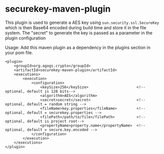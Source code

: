 # securekey-maven-plugin

This plugin is used to generate a AES key using `sun.security.ssl.SecureKey` which is then Base64 encoded during build time and store it in the file system.
The "secret" to generate the key is passed as a parameter in the plugin configuration

Usage: Add this maven plugin as a dependency in the plugins section in your pom file.

```
<plugin>
	<groupId>org.agogs.crypto</groupId>
	<artifactId>securekey-maven-plugin</artifactId>
	<executions>
		<execution>
			<configuration>
				<keySize>256</keySize>                      <!-- optional, default is 128 bits-->
				<algorithm>AES</algorithm>
				<secret>secret</secret>                     <!-- optional, default = random string -->
				<fileName>key.properties</fileName>         <!-- optional, default = securekey.properties -->
				<filePath>/path/to/file</filePath>          <!-- optional, default is project root-->
				<propertyName>property.name</propertyName>  <!-- optional, default = secure.key.encoded -->
			</configuration>
		</execution>
	</executions>
</plugin>
```



